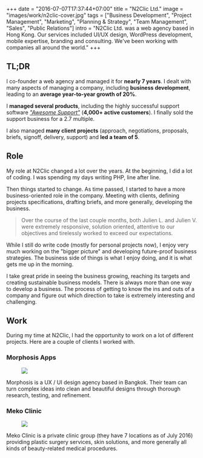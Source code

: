 +++
date = "2016-07-07T17:37:44+07:00"
title = "N2Clic Ltd."
image = "images/work/n2clic-cover.jpg"
tags = ["Business Development", "Project Management", "Marketing", "Planning & Strategy", "Team Management", "Sales", "Public Relations"]
intro = "N2Clic Ltd. was a web agency based in Hong Kong. Our services included UI/UX design, WordPress development, mobile expertise, branding and consulting. We've been working with companies all around the world."
+++

## TL;DR

I co-founder a web agency and managed it for **nearly 7 years**. I dealt with many aspects of managing a company, including **business development**, leading to an **average year-to-year growth of 20%**.

I **managed several products**, including the highly successful support software [*"Awesome Support"*](/work/awesome-support) (**4,000+ active customers**). I finally sold the support business for a 2.7 multiple.

I also managed **many client projects** (approach, negotiations, proposals, briefs, signoff, delivery, support) and **led a team of 5**.

## Role

My role at N2Clic changed a lot over the years. At the beginning, I did a lot of coding. I was spending my days writing PHP, line after line.

Then things started to change. As time passed, I started to have a more business-oriented role in the company. Meeting with clients, defining projects specifications, drafting briefs, and more generally, developing the business.

> Over the course of the last couple months, both Julien L. and Julien V. were extremely responsive, solution oriented, attentive to our objectives and tirelessly worked to exceed our expectations.

While I still do write code (mostly for personal projects now), I enjoy very much working on the "bigger picture" and developing future-proof business strategies. The business side of things is what I enjoy doing, and it is what gets me up in the morning.

I take great pride in seeing the business growing, reaching its targets and creating sustainable business models. There is always more than one way to develop a business. The process of getting to know the ins and outs of a company and figure out which direction to take is extremely interesting and challenging.

## Work

During my time at N2Clic, I had the opportunity to work on a lot of different projects. Here are a couple of clients I worked with.

### Morphosis Apps

<figure>
    <a href="https://www.behance.net/gallery/11181491/Morphosis-Ltd" target="_blank"><img src="https://res.cloudinary.com/julien731/image/upload/v1468158717/morphosis_oasx66.png"></a>
</figure>

Morphosis is a UX / UI design agency based in Bangkok. Their team can turn complex ideas into clean and beautiful designs through thorough research, testing, and refinement.

### Meko Clinic

<figure>
    <a href="#" target="_blank"><img src="https://res.cloudinary.com/julien731/image/upload/v1468503779/meko_l0abfe.jpg"></a>
</figure>

Meko Clinic is a private clinic group (they have 7 locations as of July 2016) providing plastic surgery services, skin solutions, and more generally all kinds of beauty-related medical procedures.